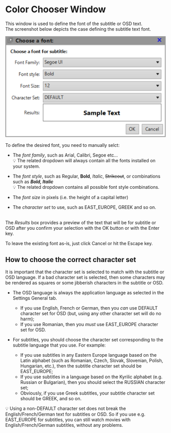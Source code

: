 # **Color Chooser Window**

This window is used to define the font of the subtitle or OSD text.<br>
The screenshot below depicts the case defining the subtitle text font.

![Font Chooser Dialog](../images/FontChooserDialog.png)

To define the desired font, you need to manually selct:

- The *font family*, such as Arial, Calibri, Segoe etc...<br>
	:bulb: The related dropdown will always contain all the fonts installed on your system.

- The *font style*, such as Regular, **Bold**, *Italic*, ~~Strikeout~~, or combinations such as ***Bold, Italic***<br>
	:bulb: The related dropdown contains all possible font style combinations.

- The *font size* in pixels (i.e. the height of a capital letter)

- The *character set* to use, such as EAST_EUROPE, GREEK and so on.<br>


<br>The *Results* box provides a preview of the text that will be for subtitle or OSD
after you confirm your selection with the OK button or with the Enter key.

To leave the existing font as-is, just click Cancel or hit the Escape key.

## **How to choose the correct character set**

It is important that the character set is selected to match with the subtitle or OSD language. 
If a bad character set is selected, then some characters may be rendered as squares or some jibberish 
characters in the subtitle or OSD.

* The OSD language is always the application language as selected in the Settings General tab.
	- If you use English, French or German, then you *can* use DEFAULT character set for OSD (but, using any other character set will do no harm);
	- If you use Romanian, then you *must* use EAST_EUROPE character set for OSD.
	
* For subtitles, you should choose the character set corresponding to the subtitle language that you use. For example:
	- If you use subtitles in any Eastern Europe language based on the Latin alphabet (such as Romanian, Czech, Slovak, Slovenian, Polish, Hungarian, etc.), then the subtitle character set should be EAST_EUROPE;
	- If you use subtitles in a language based on the Kyrilic alphabet (e.g. Russian or Bulgarian), then you should select the RUSSIAN character set;
	- Obviously, if you use Greek subtitles, your subtitle character set should be GREEK, and so on.

:bulb: Using a non-DEFAULT character set does not break the English/French/German text for subtitles or OSD. 
So if you use e.g. EAST_EUROPE for subtitles, you can still watch movies with English/French/German subtitles, 
without any problems.
